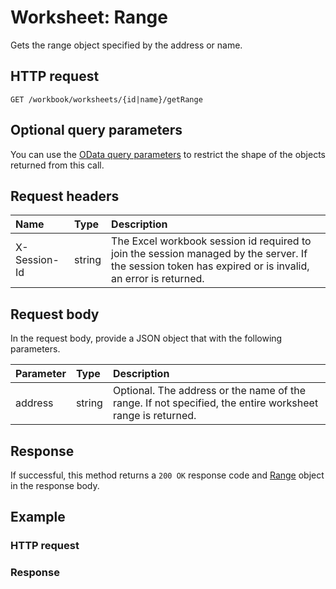 # Worksheet: Range

Gets the range object specified by the address or name.
## HTTP request
```http
GET /workbook/worksheets/{id|name}/getRange
```
## Optional query parameters
You can use the [OData query parameters](odata-optional-query-parameters.md) to restrict the shape of the objects returned from this call.
## Request headers
| Name       | Type | Description|
|:-----------|:------|:----------|
| X-Session-Id   | string  | The Excel workbook session id required to join the session managed by the server. If the session token has expired or is invalid, an error is returned.|

## Request body
In the request body, provide a JSON object that with the following parameters.

| Parameter	   | Type	|Description|
|:---------------|:--------|:-----------|
|address|string|Optional. The address or the name of the range. If not specified, the entire worksheet range is returned.|

## Response
If successful, this method returns a `200 OK` response code and [Range](../resources/range.md) object in the response body.
## Example
### HTTP request
### Response
